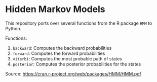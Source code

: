# Hidden Markov Models

This repository ports over several functions from the R package `HMM` to Python.

Functions:

1. `backward`: Computes the backward probabilities
2. `forward`: Computes the forward probabilities
3. `viterbi`: Computes the most probable path of states
4. `posterior`: Computes the posterior probabilities for the states

Source: https://cran.r-project.org/web/packages/HMM/HMM.pdf
